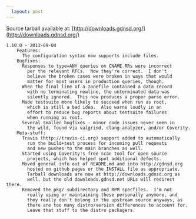 ```yaml
---
  layout: post
---
```


Source tarball available at:
[http://downloads.gdnsd.org/](http://downloads.gdnsd.org/)

    1.10.0 - 2013-09-04
        Features:
          The configuration syntax now supports include files.
        Bugfixes:
          Responses to type=ANY queries on CNAME RRs were incorrect
            per the relevant RFCs.  Now they're correct.  I don't
            believe the broken cases were broken in ways that would
            matter for most users in production queries, though.
          When the final line of a zonefile contained a data record
            with no terminating newline, the unterminated data was
            silently ignored.  This now produces a proper parse error.
          Made testsuite more likely to succeed when run as root,
            which is still a bad idea.  Also warns loudly in an
            effort to reduce bug reports about testsuite failures
            when running as root.
          Several smaller bugfixes - minor code issues never seen in
            the wild, found via valgrind, clang-analyzer, and/or Coverity.
        Meta-stuff:
          Travis (http://travis-ci.org) support added to automatically
            run the build+test process for incoming pull requests
            and new pushes to the main branches as well.
          Started using Coverity's free scan tool for open source
            projects, which has helped spot additional defects.
          Moved general info out of README.md and into http://gdnsd.org
            hosted on github pages or the INSTALL file as appropriate.
            Tarball downloads are now at http://downloads.gdnsd.org as
            well, but the old downloads.gdnsd.net URLs will redirect there.
          Removed the pkg/ subdirectory and RPM specfiles.  I'm not
            really using or maintaining these personally anymore, and
            they really don't belong in the upstream source anyways, as
            there are too many distro/version differences to account for.
            Leave that stuff to the distro packagers.
